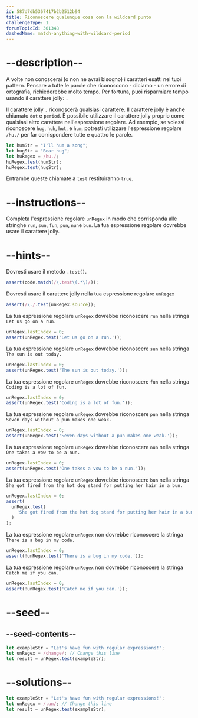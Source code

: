 ```yaml
---
id: 587d7db5367417b2b2512b94
title: Riconoscere qualunque cosa con la wildcard punto
challengeType: 1
forumTopicId: 301348
dashedName: match-anything-with-wildcard-period
---
```


# --description--

A volte non conoscerai (o non ne avrai bisogno) i caratteri esatti nei tuoi pattern. Pensare a tutte le parole che riconoscono - diciamo - un errore di ortografia, richiederebbe molto tempo. Per fortuna, puoi risparmiare tempo usando il carattere jolly: `.`

Il carattere jolly `.` riconoscerà qualsiasi carattere. Il carattere jolly è anche chiamato `dot` e `period`. È possibile utilizzare il carattere jolly proprio come qualsiasi altro carattere nell'espressione regolare. Ad esempio, se volessi riconoscere `hug`, `huh`, `hut`, e `hum`, potresti utilizzare l'espressione regolare `/hu./` per far corrispondere tutte e quattro le parole.

```js
let humStr = "I'll hum a song";
let hugStr = "Bear hug";
let huRegex = /hu./;
huRegex.test(humStr);
huRegex.test(hugStr);
```

Entrambe queste chiamate a `test` restituiranno `true`.

# --instructions--

Completa l'espressione regolare `unRegex` in modo che corrisponda alle stringhe `run`, `sun`, `fun`, `pun`, `nun`e `bun`. La tua espressione regolare dovrebbe usare il carattere jolly.

# --hints--

Dovresti usare il metodo `.test()`.

```js
assert(code.match(/\.test\(.*\)/));
```

Dovresti usare il carattere jolly nella tua espressione regolare `unRegex`

```js
assert(/\./.test(unRegex.source));
```

La tua espressione regolare `unRegex` dovrebbe riconoscere `run` nella stringa `Let us go on a run.`

```js
unRegex.lastIndex = 0;
assert(unRegex.test('Let us go on a run.'));
```

La tua espressione regolare `unRegex` dovrebbe riconoscere `sun` nella stringa `The sun is out today.`

```js
unRegex.lastIndex = 0;
assert(unRegex.test('The sun is out today.'));
```

La tua espressione regolare `unRegex` dovrebbe riconoscere `fun` nella stringa `Coding is a lot of fun.`

```js
unRegex.lastIndex = 0;
assert(unRegex.test('Coding is a lot of fun.'));
```

La tua espressione regolare `unRegex` dovrebbe riconoscere `pun` nella stringa `Seven days without a pun makes one weak.`

```js
unRegex.lastIndex = 0;
assert(unRegex.test('Seven days without a pun makes one weak.'));
```

La tua espressione regolare `unRegex` dovrebbe riconoscere `nun` nella stringa `One takes a vow to be a nun.`

```js
unRegex.lastIndex = 0;
assert(unRegex.test('One takes a vow to be a nun.'));
```

La tua espressione regolare `unRegex` dovrebbe riconoscere `bun` nella stringa `She got fired from the hot dog stand for putting her hair in a bun.`

```js
unRegex.lastIndex = 0;
assert(
  unRegex.test(
    'She got fired from the hot dog stand for putting her hair in a bun.'
  )
);
```

La tua espressione regolare `unRegex` non dovrebbe riconoscere la stringa `There is a bug in my code.`

```js
unRegex.lastIndex = 0;
assert(!unRegex.test('There is a bug in my code.'));
```

La tua espressione regolare `unRegex` non dovrebbe riconoscere la stringa `Catch me if you can.`

```js
unRegex.lastIndex = 0;
assert(!unRegex.test('Catch me if you can.'));
```

# --seed--

## --seed-contents--

```js
let exampleStr = "Let's have fun with regular expressions!";
let unRegex = /change/; // Change this line
let result = unRegex.test(exampleStr);
```

# --solutions--

```js
let exampleStr = "Let's have fun with regular expressions!";
let unRegex = /.un/; // Change this line
let result = unRegex.test(exampleStr);
```
